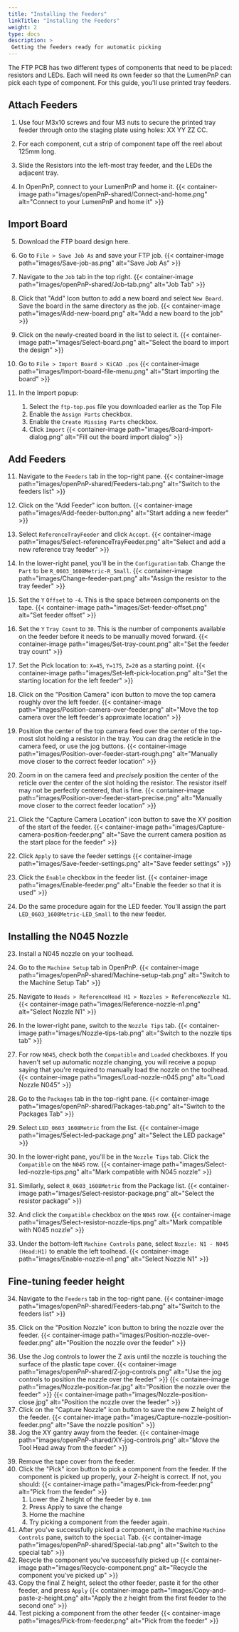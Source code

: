 ```yaml
---
title: "Installing the Feeders"
linkTitle: "Installing the Feeders"
weight: 2
type: docs
description: >
 Getting the feeders ready for automatic picking
---
```


The FTP PCB has two different types of components that need to be placed: resistors and LEDs. Each will need its own feeder so that the LumenPnP can pick each type of component. For this guide, you'll use printed tray feeders.

## Attach Feeders
<!-- TODO: Get locations and photos -->
1. Use four M3x10 screws and four M3 nuts to secure the printed tray feeder through onto the staging plate using holes: XX YY ZZ CC.

2. For each component, cut a strip of component tape off the reel about 125mm long.

3. Slide the Resistors into the left-most tray feeder, and the LEDs the adjacent tray.

4. In OpenPnP, connect to your LumenPnP and home it.
  {{< container-image path="images/openPnP-shared/Connect-and-home.png" alt="Connect to your LumenPnP and home it" >}}

## Import Board
<!-- TODO: Download link to Getting Started Board files -->
5. Download the FTP board design here.
6. Go to `File > Save Job As` and save your FTP job.
  {{< container-image path="images/Save-job-as.png" alt="Save Job As" >}}

7. Navigate to the `Job` tab in the top right.
  {{< container-image path="images/openPnP-shared/Job-tab.png" alt="Job Tab" >}}

7. Click that "Add" Icon button to add a new board and select `New Board`. Save the board in the same directory as the job.
  {{< container-image path="images/Add-new-board.png" alt="Add a new board to the job" >}}

8. Click on the newly-created board in the list to select it.
  {{< container-image path="images/Select-board.png" alt="Select the board to import the design" >}}

9. Go to `File > Import Board > KiCAD .pos`
  {{< container-image path="images/Import-board-file-menu.png" alt="Start importing the board" >}}
10. In the Import popup:
    1. Select the `ftp-top.pos` file you downloaded earlier as the Top File
    2. Enable the `Assign Parts` checkbox.
    3. Enable the `Create Missing Parts` checkbox.
    4. Click `Import`
  {{< container-image path="images/Board-import-dialog.png" alt="Fill out the board import dialog" >}}

## Add Feeders

11. Navigate to the `Feeders` tab in the top-right pane.
  {{< container-image path="images/openPnP-shared/Feeders-tab.png" alt="Switch to the feeders list" >}}

12. Click on the "Add Feeder" icon button.
  {{< container-image path="images/Add-feeder-button.png" alt="Start adding a new feeder" >}}

13. Select `ReferenceTrayFeeder` and click `Accept`.
  {{< container-image path="images/Select-referenceTrayFeeder.png" alt="Select and add a new reference tray feeder" >}}

14. In the lower-right panel, you'll be in the `Configuration` tab. Change the `Part` to be `R_0603_1608Metric-R_Small`.
  {{< container-image path="images/Change-feeder-part.png" alt="Assign the resistor to the tray feeder" >}}

15. Set the `Y` `Offset` to `-4`. This is the space between components on the tape.
  {{< container-image path="images/Set-feeder-offset.png" alt="Set feeder offset" >}}

16. Set the `Y` `Tray Count` to `30`. This is the number of components available on the feeder before it needs to be manually moved forward.
  {{< container-image path="images/Set-tray-count.png" alt="Set the feeder tray count" >}}

17. Set the Pick location to: `X=45`, `Y=175`, `Z=20` as a starting point.
  {{< container-image path="images/Set-left-pick-location.png" alt="Set the starting location for the left feeder" >}}

16. Click on the "Position Camera" icon button to move the top camera roughly over the left feeder.
  {{< container-image path="images/Position-camera-over-feeder.png" alt="Move the top camera over the left feeder's approximate location" >}}

17. Position the center of the top camera feed over the center of the top-most slot holding a resistor in the tray. You can drag the reticle in the camera feed, or use the jog buttons.
  {{< container-image path="images/Position-over-feeder-start-rough.png" alt="Manually move closer to the correct feeder location" >}}

18. Zoom in on the camera feed and *precisely* position the center of the reticle over the center of the slot holding the resistor. The resistor itself may not be perfectly centered, that is fine.
  {{< container-image path="images/Position-over-feeder-start-precise.png" alt="Manually move closer to the correct feeder location" >}}

19. Click the "Capture Camera Location" icon button to save the XY position of the start of the feeder.
  {{< container-image path="images/Capture-camera-position-feeder.png" alt="Save the current camera position as the start place for the feeder" >}}

20. Click `Apply` to save the feeder settings
  {{< container-image path="images/Save-feeder-settings.png" alt="Save feeder settings" >}}

21. Click the `Enable` checkbox in the feeder list.
  {{< container-image path="images/Enable-feeder.png" alt="Enable the feeder so that it is used" >}}

22. Do the same procedure again for the LED feeder. You'll assign the part `LED_0603_1608Metric-LED_Small` to the new feeder.

## Installing the N045 Nozzle
<!-- TODO: Image of installing N045 nozzle -->
23. Install a N045 nozzle on your toolhead.
24. Go to the `Machine Setup` tab in OpenPnP.
  {{< container-image path="images/openPnP-shared/Machine-setup-tab.png" alt="Switch to the Machine Setup Tab" >}}

25. Navigate to `Heads > ReferenceHead H1 > Nozzles > ReferenceNozzle N1`.
  {{< container-image path="images/Reference-nozzle-n1.png" alt="Select Nozzle N1" >}}

26. In the lower-right pane, switch to the `Nozzle Tips` tab.
  {{< container-image path="images/Nozzle-tips-tab.png" alt="Switch to the nozzle tips tab" >}}

27. For row `N045`, check both the `Compatible` and `Loaded` checkboxes. If you haven't set up automatic nozzle changing, you will receive a popup saying that you're required to manually load the nozzle on the toolhead.
  {{< container-image path="images/Load-nozzle-n045.png" alt="Load Nozzle N045" >}}

28. Go to the `Packages` tab in the top-right pane.
  {{< container-image path="images/openPnP-shared/Packages-tab.png" alt="Switch to the Packages Tab" >}}

29. Select `LED_0603_1608Metric` from the list.
  {{< container-image path="images/Select-led-package.png" alt="Select the LED package" >}}

30. In the lower-right pane, you'll be in the `Nozzle Tips` tab. Click the `Compatible` on the `N045` row.
  {{< container-image path="images/Select-led-nozzle-tips.png" alt="Mark compatible with N045 nozzle" >}}
31. Similarly, select `R_0603_1608Metric` from the Package list.
  {{< container-image path="images/Select-resistor-package.png" alt="Select the resistor package" >}}
32. And click the `Compatible` checkbox on the `N045` row.
  {{< container-image path="images/Select-resistor-nozzle-tips.png" alt="Mark compatible with N045 nozzle" >}}
33. Under the bottom-left `Machine Controls` pane, select `Nozzle: N1 - N045 (Head:H1)` to enable the left toolhead.
  {{< container-image path="images/Enable-nozzle-n1.png" alt="Select Nozzle N1" >}}

## Fine-tuning feeder height

34. Navigate to the `Feeders` tab in the top-right pane.
  {{< container-image path="images/openPnP-shared/Feeders-tab.png" alt="Switch to the feeders list" >}}

35. Click on the "Position Nozzle" icon button to bring the nozzle over the feeder.
  {{< container-image path="images/Position-nozzle-over-feeder.png" alt="Position the nozzle over the feeder" >}}
<!-- TODO: Get image of this -->
36. Use the Jog controls to lower the Z axis until the nozzle is touching the surface of the plastic tape cover.
  {{< container-image path="images/openPnP-shared/Z-jog-controls.png" alt="Use the jog controls to position the nozzle over the feeder" >}}
  {{< container-image path="images/Nozzle-position-far.jpg" alt="Position the nozzle over the feeder" >}}
  {{< container-image path="images/Nozzle-position-close.jpg" alt="Position the nozzle over the feeder" >}}
37. Click on the "Capture Nozzle" icon button to save the new Z height of the feeder.
  {{< container-image path="images/Capture-nozzle-position-feeder.png" alt="Save the nozzle position" >}}
38. Jog the XY gantry away from the feeder.
  {{< container-image path="images/openPnP-shared/XY-jog-controls.png" alt="Move the Tool Head away from the feeder" >}}
  <!-- TODO: Get image of below -->
39. Remove the tape cover from the feeder.
40. Click the "Pick" icon button to pick a component from the feeder. If the component is picked up properly, your Z-height is correct. If not, you should:
  {{< container-image path="images/Pick-from-feeder.png" alt="Pick from the feeder" >}}
    1. Lower the Z height of the feeder by `0.1mm`
    2. Press Apply to save the change
    3. Home the machine
    4. Try picking a component from the feeder again.
41. After you've successfully picked a component, in the machine `Machine Controls` pane, switch to the `Special` Tab.
  {{< container-image path="images/openPnP-shared/Special-tab.png" alt="Switch to the special tab" >}}
42. Recycle the component you've successfully picked up
  {{< container-image path="images/Recycle-component.png" alt="Recycle the component you've picked up" >}}
43. Copy the final Z height, select the other feeder, paste it for the other feeder, and press `Apply`
  {{< container-image path="images/Copy-and-paste-z-height.png" alt="Apply the z height from the first feeder to the second one" >}}
45. Test picking a component from the other feeder
  {{< container-image path="images/Pick-from-feeder.png" alt="Pick from the feeder" >}}
